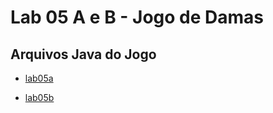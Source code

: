 # Lab 05 A e B - Jogo de Damas
## Arquivos Java do Jogo

- [lab05a](https://github.com/Rakiakagi/MC322/tree/main/lab05/src/mc322/lab05a)

- [lab05b](https://github.com/Rakiakagi/MC322/tree/main/lab05/src/mc322/lab05b)
